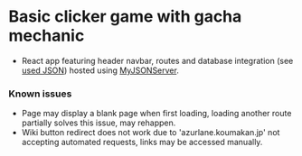# Basic clicker game with gacha mechanic

- React app featuring header navbar, routes and database integration (see [used JSON](https://github.com/BlckVkngIV/AzurLaneAPI)) hosted using [MyJSONServer](https://my-json-server.typicode.com).

### Known issues
- Page may display a blank page when first loading, loading another route partially solves this issue, may rehappen.
- Wiki button redirect does not work due to 'azurlane.koumakan.jp' not accepting automated requests, links may be accessed manually.